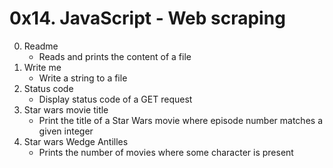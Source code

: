 # 0x14. JavaScript - Web scraping
0. Readme
    - Reads and prints the content of a file
1. Write me
    - Write a string to a file
2. Status code
    - Display status code of a GET request
3. Star wars movie title
    - Print the title of a Star Wars movie where episode number matches a given integer
4. Star wars Wedge Antilles
    - Prints the number of movies where some character is present
